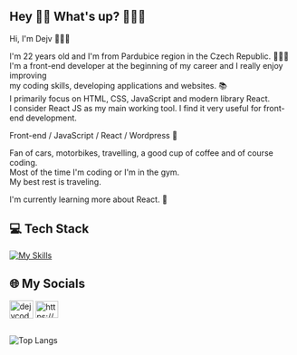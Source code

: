 ## Hey 👋🏻 What's up? 👨🏻‍💻
Hi, I'm Dejv 👨🏻‍💻<br>

I'm 22 years old and I'm from Pardubice region in the Czech Republic. 🙋🏻‍♂️<br>
I'm a front-end developer at the beginning of my career and I really enjoy improving  <br>
my coding skills, developing applications and websites. 📚 <br>
I primarily focus on HTML, CSS, JavaScript and modern library React. <br>
I consider React JS as my main working tool. I find it very useful for front-end development. <br>

Front-end / JavaScript / React / Wordpress 🚀 <br> 

Fan of cars, motorbikes, travelling, a good cup of coffee and of course coding. <br> 
Most of the time I'm coding or I'm in the gym. <br> 
My best rest is traveling.

I'm currently learning more about React. 🌱 

## 💻 Tech Stack 
[![My Skills](https://skillicons.dev/icons?i=html,css,javascript,react,wordpress,sass,bootstrap,jquery,php,mysql,firebase,figma,vscode,git,github)](https://skillicons.dev)

## 🌐 My Socials
<a href="https://instagram.com/dejvcodes" target="_blank"><img align="center" src="https://raw.githubusercontent.com/rahuldkjain/github-profile-readme-generator/master/src/images/icons/Social/instagram.svg" alt="dejvcodes" height="32" width="42" /></a>
<a href="https://www.linkedin.com/in/david-kalmus-5b6b99299/" target="blank"><img align="center" src="https://raw.githubusercontent.com/rahuldkjain/github-profile-readme-generator/master/src/images/icons/Social/linked-in-alt.svg" alt="https://www.linkedin.com/in/david-kalmus-5b6b99299/" height="30" width="40" /></a>

##
![Top Langs](https://github-readme-stats.vercel.app/api/top-langs/?username=DejvCodes&layout=compact&title_color=fff&text_color=ffff&bg_color=161b22&hide_border=true&locale=en&custom_title=Top%20%Languages)

<!--
**DejvCodes/DejvCodes** is a ✨ _special_ ✨ repository because its `README.md` (this file) appears on your GitHub profile.

Here are some ideas to get you started:

- 🔭 I’m currently working on ...
- 🌱 I’m currently learning ...
- 👯 I’m looking to collaborate on ...
- 🤔 I’m looking for help with ...
- 💬 Ask me about ...
- 📫 How to reach me: ...
- 😄 Pronouns: ...
- ⚡ Fun fact: ...
-->
